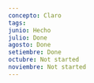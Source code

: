 ```yaml
---
concepto: Claro
tags: 
junio: Hecho
julio: Done
agosto: Done
setiembre: Done
octubre: Not started
noviembre: Not started
---
```




